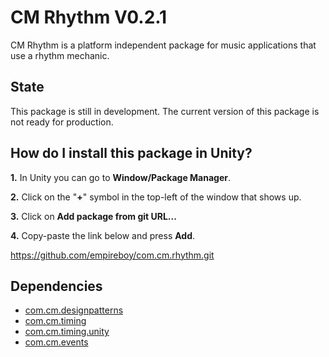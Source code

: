 # CM Rhythm V0.2.1

CM Rhythm is a platform independent package for music applications that use a rhythm mechanic.

## State

This package is still in development. The current version of this package is not ready for production.

## How do I install this package in Unity?

**1.** In Unity you can go to **Window/Package Manager**.

**2.** Click on the "**+**" symbol in the top-left of the window that shows up.

**3.** Click on **Add package from git URL...**

**4.** Copy-paste the link below and press **Add**.

https://github.com/empireboy/com.cm.rhythm.git

## Dependencies

* [com.cm.designpatterns](https://github.com/empireboy/com.cm.designpatterns)
* [com.cm.timing](https://github.com/empireboy/com.cm.timing.git)
* [com.cm.timing.unity](https://github.com/empireboy/com.cm.timing.unity.git)
* [com.cm.events](https://github.com/empireboy/com.cm.events.git)